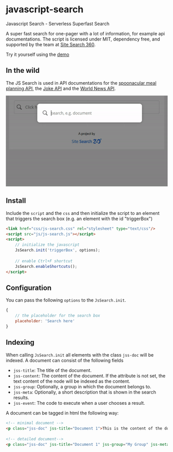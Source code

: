 # javascript-search
Javascript Search - Serverless Superfast Search

A super fast search for one-pager with a lot of information, for example api documentations. The script is licensed under MIT, dependency free, and supported by the team at [Site Search 360](https://www.sitesearch360.com).

Try it yourself using the [demo](https://htmlpreview.github.io/?https://github.com/ddsky/javascript-search/blob/master/html/example.html)

## In the wild
The JS Search is used in API documentations for the [spoonacular meal planning API](https://spoonacular.com/food-api/docs), the [Joke API](https://humorapi.com/docs/) and the [World News API](https://worldnewsapi.com/docs/).

![Javascript Search in action](media/js-search.gif "Javascript Search in action")

## Install
Include the `script` and the `css` and then initialize the script to an element that triggers the search box (e.g. an element with the id "triggerBox")

```html
<link href="css/js-search.css" rel="stylesheet" type="text/css"/>
<script src="js/js-search.js"></script>
<script>
    // initialize the javascript
    JsSearch.init('triggerBox', options);

    // enable Ctrl+F shortcut
    JsSearch.enableShortcuts();
</script>
```

## Configuration
You can pass the following `options` to the `JsSearch.init`.
```js
{
    // the placeholder for the search box
    placeholder: 'Search here'
}
```

## Indexing
When calling `JsSearch.init` all elements with the class `jss-doc` will be indexed. A document can consist of the following fields

- `jss-title`: The title of the document.
- `jss-content`: The content of the document. If the attribute is not set, the text content of the node will be indexed as the content.
- `jss-group`: Optionally, a group in which the document belongs to.
- `jss-meta`: Optionally, a short description that is shown in the search results.
- `jss-event`: The code to execute when a user chooses a result.

A document can be tagged in html the following way:
```html
<!-- minimal document -->
<p class="jss-doc" jss-title="Document 1">This is the content of the document.</p>

<!-- detailed document-->
<p class="jss-doc" jss-title="Document 1" jss-group="My Group" jss-meta="A short description" jss-event="alert(1)">Long content.</p>
```
